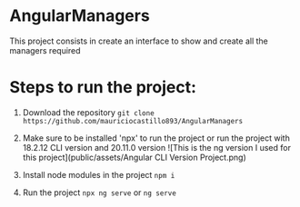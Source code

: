 # AngularManagers
This project consists in create an interface to show and create all the managers required

# Steps to run the project:
1. Download the repository
`git clone https://github.com/mauriciocastillo893/AngularManagers`

2. Make sure to be installed 'npx' to run the project or run the project with 18.2.12 CLI version and 20.11.0 version
![This is the ng version I used for this project](public/assets/Angular CLI Version Project.png)

3. Install node modules in the project
`npm i`

4. Run the project
`npx ng serve` or `ng serve`
